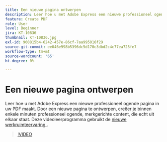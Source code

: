 ```yaml
---
title: Een nieuwe pagina ontwerpen
description: Leer hoe u met Adobe Express een nieuwe professioneel ogende pagina in uw PDF maakt
feature: Create PDF
role: User
level: Beginner
jira: KT-10836
thumbnail: KT-10836.jpg
exl-id: 900815b4-6242-457e-86cf-7aa995016f29
source-git-commit: ee046e998b5396dc5d170c3dbd2c4c77ea725fe7
workflow-type: tm+mt
source-wordcount: '65'
ht-degree: 0%

---
```


# Een nieuwe pagina ontwerpen

Leer hoe u met Adobe Express een nieuwe professioneel ogende pagina in uw PDF maakt. Door een nieuwe pagina te ontwerpen, creëer je binnen enkele minuten professioneel ogende, merkgerichte content, die echt uit elkaar staat. Deze videoleerprogramma gebruikt de [ nieuwe werkruimteervaring ](new-workspace.md).

>[!VIDEO](https://video.tv.adobe.com/v/347331?enablevpops&quality=12&learn=on&hidetitle=true)
